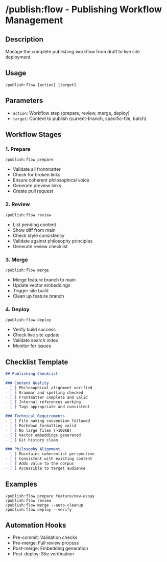 # /publish:flow - Publishing Workflow Management

## Description
Manage the complete publishing workflow from draft to live site deployment.

## Usage
```
/publish:flow [action] [target]
```

## Parameters
- `action`: Workflow step (prepare, review, merge, deploy)
- `target`: Content to publish (current-branch, specific-file, batch)

## Workflow Stages

### 1. Prepare
```
/publish:flow prepare
```
- Validate all frontmatter
- Check for broken links
- Ensure coherent philosophical voice
- Generate preview links
- Create pull request

### 2. Review
```
/publish:flow review
```
- List pending content
- Show diff from main
- Check style consistency
- Validate against philosophy principles
- Generate review checklist

### 3. Merge
```
/publish:flow merge
```
- Merge feature branch to main
- Update vector embeddings
- Trigger site build
- Clean up feature branch

### 4. Deploy
```
/publish:flow deploy
```
- Verify build success
- Check live site update
- Validate search index
- Monitor for issues

## Checklist Template
```markdown
## Publishing Checklist

### Content Quality
- [ ] Philosophical alignment verified
- [ ] Grammar and spelling checked
- [ ] Frontmatter complete and valid
- [ ] Internal references working
- [ ] Tags appropriate and consistent

### Technical Requirements
- [ ] File naming convention followed
- [ ] Markdown formatting valid
- [ ] No large files (>100KB)
- [ ] Vector embeddings generated
- [ ] Git history clean

### Philosophy Alignment
- [ ] Maintains coherentist perspective
- [ ] Consistent with existing content
- [ ] Adds value to the corpus
- [ ] Accessible to target audience
```

## Examples
```
/publish:flow prepare feature/new-essay
/publish:flow review
/publish:flow merge --auto-cleanup
/publish:flow deploy --verify
```

## Automation Hooks
- Pre-commit: Validation checks
- Pre-merge: Full review process
- Post-merge: Embedding generation
- Post-deploy: Site verification